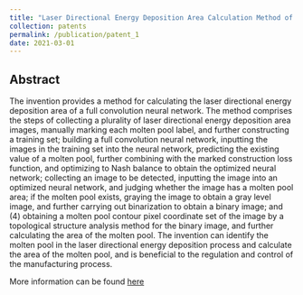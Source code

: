 ```yaml
---
title: "Laser Directional Energy Deposition Area Calculation Method of Full Convolution Neural Network"
collection: patents
permalink: /publication/patent_1
date: 2021-03-01
---
```


## Abstract
The invention provides a method for calculating the laser directional energy deposition area of a full convolution neural network. The method comprises the steps of collecting a plurality of laser directional energy deposition area images, manually marking each molten pool label, and further constructing a training set; building a full convolution neural network, inputting the images in the training set into the neural network, predicting the existing value of a molten pool, further combining with the marked construction loss function, and optimizing to Nash balance to obtain the optimized neural network; collecting an image to be detected, inputting the image into an optimized neural network, and judging whether the image has a molten pool area; if the molten pool exists, graying the image to obtain a gray level image, and further carrying out binarization to obtain a binary image; and (4) obtaining a molten pool contour pixel coordinate set of the image by a topological structure analysis method for the binary image, and further calculating the area of the molten pool. The invention can identify the molten pool in the laser directional energy deposition process and calculate the area of the molten pool, and is beneficial to the regulation and control of the manufacturing process.

More information can be found [here](https://patents.google.com/patent/CN112967266A/en?oq=CN112967266A)
